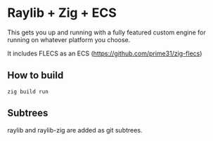# Raylib + Zig + ECS

This gets you up and running with a fully featured custom engine for running on whatever platform you choose.

It includes FLECS as an ECS (https://github.com/prime31/zig-flecs)

## How to build

`zig build run`

## Subtrees

raylib and raylib-zig are added as git subtrees.